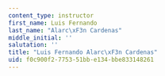 ```yaml
---
content_type: instructor
first_name: Luis Fernando
last_name: "Alarc\xF3n Cardenas"
middle_initial: ''
salutation: ''
title: "Luis Fernando Alarc\xF3n Cardenas"
uid: f0c900f2-7753-51bb-e134-bbe833148261
---
```

